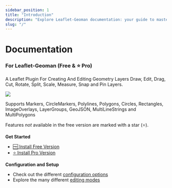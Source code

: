 ```yaml
---
sidebar_position: 1
title: "Introduction"
description: "Explore Leaflet-Geoman documentation: your guide to mastering this powerful geo-editing tool. Dive into tutorials, code snippets, API references and more."
slug: "/"
---
```


# Documentation

### For Leaflet-Geoman (Free & ⭐ Pro)

A Leaflet Plugin For Creating And Editing Geometry Layers
Draw, Edit, Drag, Cut, Rotate, Split, Scale, Measure, Snap and Pin Layers.

![](/img/geoman-docs.png)

<!-- ![](https://camo.githubusercontent.com/1e709d3f9fdaea3c6ba56667c40bd3f32b4d6a86cf00c57f3ce52a81fe3612cf/68747470733a2f2f66696c652d7864656f796b6c7768772e6e6f772e73682f) -->

Supports Markers, CircleMarkers, Polylines, Polygons, Circles, Rectangles, ImageOverlays, LayerGroups, GeoJSON, MultiLineStrings and MultiPolygons

Features _not_ available in the free version are marked with a star (⭐).

**Get Started**

- [🆓 Install Free Version](/docs/getting-started/free-version)
- [⭐ Install Pro Version](/docs/getting-started/pro-version)

**Configuration and Setup**

- Check out the different [configuration options](/docs/options)
- Explore the many different [editing modes](/docs/modes)